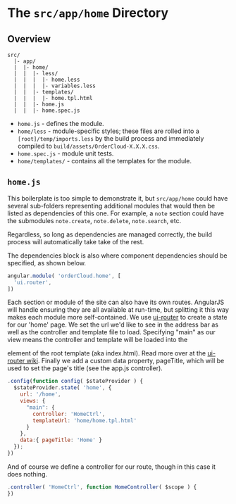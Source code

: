 # The `src/app/home` Directory

## Overview

```
src/
  |- app/
  |  |- home/
  |  |  |- less/
  |  |  |  |- home.less
  |  |  |  |- variables.less
  |  |  |- templates/
  |  |  |  |- home.tpl.html
  |  |  |- home.js
  |  |  |- home.spec.js
```

- `home.js` - defines the module.
- `home/less` - module-specific styles; these files are rolled into a
  `[root]/temp/imports.less` by the build process and immediately compiled to
  `build/assets/OrderCloud-X.X.X.css`.
- `home.spec.js` - module unit tests.
- `home/templates/` - contains all the templates for the module.

## `home.js`

This boilerplate is too simple to demonstrate it, but `src/app/home` could have
several sub-folders representing additional modules that would then be listed
as dependencies of this one.  For example, a `note` section could have the
submodules `note.create`, `note.delete`, `note.search`, etc.

Regardless, so long as dependencies are managed correctly, the build process
will automatically take take of the rest.

The dependencies block is also where component dependencies should be
specified, as shown below.

```js
angular.module( 'orderCloud.home', [
  'ui.router',
])
```

Each section or module of the site can also have its own routes. AngularJS will
handle ensuring they are all available at run-time, but splitting it this way
makes each module more self-contained. We use [ui-router](https://github.com/angular-ui/ui-router) to create
a state for our 'home' page. We set the url we'd like to see in the address bar
as well as the controller and template file to load. Specifying "main" as our view
means the controller and template will be loaded into the <div ui-view="main"/> element
of the root template (aka index.html). Read more over at the [ui-router wiki](https://github.com/angular-ui/ui-router/wiki).
Finally we add a custom data property, pageTitle, which will be used to set the page's
title (see the app.js controller).

```js
.config(function config( $stateProvider ) {
  $stateProvider.state( 'home', {
    url: '/home',
    views: {
      "main": {
        controller: 'HomeCtrl',
        templateUrl: 'home/home.tpl.html'
      }
    },
    data:{ pageTitle: 'Home' }
  });
})
```

And of course we define a controller for our route, though in this case it does
nothing.

```js
.controller( 'HomeCtrl', function HomeController( $scope ) {
})
```
